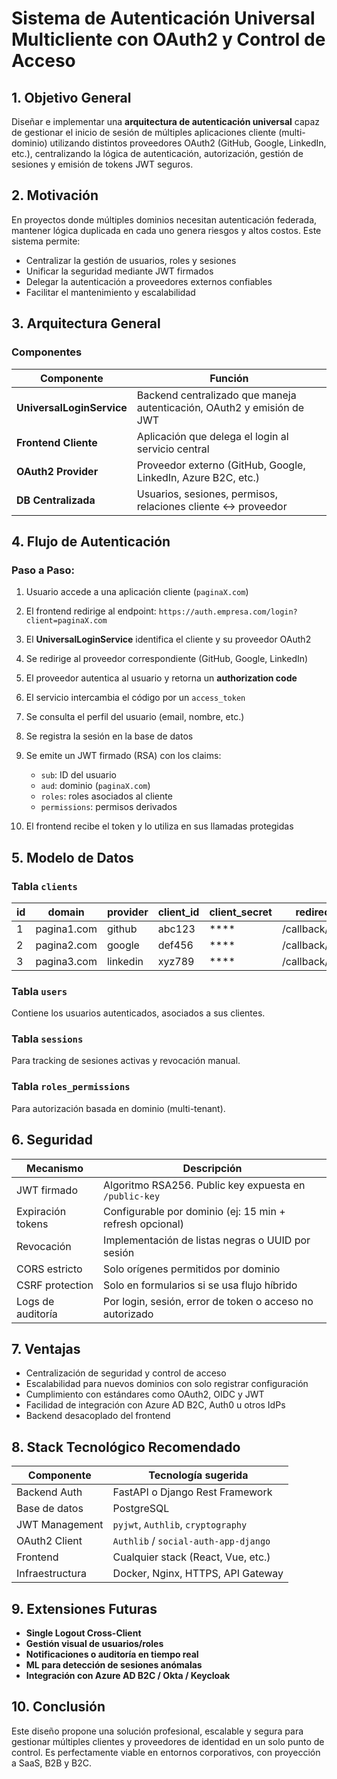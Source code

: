 # Sistema de Autenticación Universal Multicliente con OAuth2 y Control de Acceso

## 1. Objetivo General

Diseñar e implementar una **arquitectura de autenticación universal** capaz de gestionar el inicio de sesión de múltiples aplicaciones cliente (multi-dominio) utilizando distintos proveedores OAuth2 (GitHub, Google, LinkedIn, etc.), centralizando la lógica de autenticación, autorización, gestión de sesiones y emisión de tokens JWT seguros.

## 2. Motivación

En proyectos donde múltiples dominios necesitan autenticación federada, mantener lógica duplicada en cada uno genera riesgos y altos costos. Este sistema permite:

- Centralizar la gestión de usuarios, roles y sesiones
- Unificar la seguridad mediante JWT firmados
- Delegar la autenticación a proveedores externos confiables
- Facilitar el mantenimiento y escalabilidad

## 3. Arquitectura General

### Componentes

| Componente                | Función                                                                |
| ------------------------- | ---------------------------------------------------------------------- |
| **UniversalLoginService** | Backend centralizado que maneja autenticación, OAuth2 y emisión de JWT |
| **Frontend Cliente**      | Aplicación que delega el login al servicio central                     |
| **OAuth2 Provider**       | Proveedor externo (GitHub, Google, LinkedIn, Azure B2C, etc.)          |
| **DB Centralizada**       | Usuarios, sesiones, permisos, relaciones cliente ↔ proveedor           |

## 4. Flujo de Autenticación

### Paso a Paso:

1. Usuario accede a una aplicación cliente (`paginaX.com`)
2. El frontend redirige al endpoint:
   `https://auth.empresa.com/login?client=paginaX.com`
3. El **UniversalLoginService** identifica el cliente y su proveedor OAuth2
4. Se redirige al proveedor correspondiente (GitHub, Google, LinkedIn)
5. El proveedor autentica al usuario y retorna un **authorization code**
6. El servicio intercambia el código por un `access_token`
7. Se consulta el perfil del usuario (email, nombre, etc.)
8. Se registra la sesión en la base de datos
9. Se emite un JWT firmado (RSA) con los claims:

   - `sub`: ID del usuario
   - `aud`: dominio (`paginaX.com`)
   - `roles`: roles asociados al cliente
   - `permissions`: permisos derivados

10. El frontend recibe el token y lo utiliza en sus llamadas protegidas

## 5. Modelo de Datos

### Tabla `clients`

| id  | domain      | provider | client_id | client_secret | redirect_uri       |
| --- | ----------- | -------- | --------- | ------------- | ------------------ |
| 1   | pagina1.com | github   | abc123    | \*\*\*\*      | /callback/github   |
| 2   | pagina2.com | google   | def456    | \*\*\*\*      | /callback/google   |
| 3   | pagina3.com | linkedin | xyz789    | \*\*\*\*      | /callback/linkedin |

### Tabla `users`

Contiene los usuarios autenticados, asociados a sus clientes.

### Tabla `sessions`

Para tracking de sesiones activas y revocación manual.

### Tabla `roles_permissions`

Para autorización basada en dominio (multi-tenant).

## 6. Seguridad

| Mecanismo         | Descripción                                              |
| ----------------- | -------------------------------------------------------- |
| JWT firmado       | Algoritmo RSA256. Public key expuesta en `/public-key`   |
| Expiración tokens | Configurable por dominio (ej: 15 min + refresh opcional) |
| Revocación        | Implementación de listas negras o UUID por sesión        |
| CORS estricto     | Solo orígenes permitidos por dominio                     |
| CSRF protection   | Solo en formularios si se usa flujo híbrido              |
| Logs de auditoría | Por login, sesión, error de token o acceso no autorizado |

## 7. Ventajas

- Centralización de seguridad y control de acceso
- Escalabilidad para nuevos dominios con solo registrar configuración
- Cumplimiento con estándares como OAuth2, OIDC y JWT
- Facilidad de integración con Azure AD B2C, Auth0 u otros IdPs
- Backend desacoplado del frontend

## 8. Stack Tecnológico Recomendado

| Componente      | Tecnología sugerida                  |
| --------------- | ------------------------------------ |
| Backend Auth    | FastAPI o Django Rest Framework      |
| Base de datos   | PostgreSQL                           |
| JWT Management  | `pyjwt`, `Authlib`, `cryptography`   |
| OAuth2 Client   | `Authlib` / `social-auth-app-django` |
| Frontend        | Cualquier stack (React, Vue, etc.)   |
| Infraestructura | Docker, Nginx, HTTPS, API Gateway    |

## 9. Extensiones Futuras

- **Single Logout Cross-Client**
- **Gestión visual de usuarios/roles**
- **Notificaciones o auditoría en tiempo real**
- **ML para detección de sesiones anómalas**
- **Integración con Azure AD B2C / Okta / Keycloak**

## 10. Conclusión

Este diseño propone una solución profesional, escalable y segura para gestionar múltiples clientes y proveedores de identidad en un solo punto de control.
Es perfectamente viable en entornos corporativos, con proyección a SaaS, B2B y B2C.
